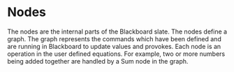 ﻿# Nodes

The nodes are the internal parts of the Blackboard slate.
The nodes define a graph. The graph represents the commands which have
been defined and are running in Blackboard to update values and provokes.
Each node is an operation in the user defined equations. For example,
two or more numbers being added together are handled by a Sum node in the graph.

